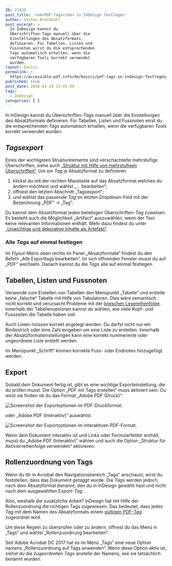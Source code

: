 ```yaml
---
ID: 21939
post_title: '<em>PDF-Tags</em> in InDesign festlegen'
author: Stefan Brechbühl
post_excerpt: >
  In InDesign kannst du
  Überschriften-Tags manuell über die
  Einstellungen des Absatzformats
  definieren. Für Tabellen, Listen und
  Fussnoten wirst du die entsprechenden
  Tags automatisch erhalten, wenn die
  verfügbaren Tools korrekt verwendet
  wurden.
layout: basics
permalink: >
  https://accessible-pdf.info/de/basics/pdf-tags-in-indesign-festlegen/
published: true
post_date: 2018-01-19 12:45:49
tags:
  - InDesign
categories: [ ]
---
```

In InDesign kannst du Überschriften-<em>Tags</em> manuell über die Einstellungen des Absatzformats definieren. Für Tabellen, Listen und Fussnoten wirst du die entsprechenden *Tags* automatisch erhalten, wenn die verfügbaren *Tools* korrekt verwendet wurden.

## *Tagsexport*

Eines der wichtigsten Strukturelemente sind verschachtelte mehrstufige Überschriften, siehe auch [„Struktur mit Hilfe von mehrstufigen Überschriften“](https://accessible-pdf.info/de/basics/strukturieren-mithilfe-von-hierarchischen-ueberschriften/). Um ein *Tag* je Absatzformat zu definieren

1. klickst du mit der rechten Maustaste auf das Absatzformat welches du ändern möchtest und wählst „… bearbeiten“;
2. öffnest den letzten Abschnitt „Tagsexport“;
3. und wählst das passende *Tag* im letzten *Dropdown*-Feld mit der Bezeichnung „PDF“ → „Tag“.

Du kannst dem Absatzformat jeden beliebigen Überschriften-*Tag* zuweisen. Es besteht auch die Möglichkeit „Artifact“ auszuwählen, wenn der Text keine relevanten Informationen enthält. Mehr dazu findest du unter [„Unwichtige und dekorative Inhalte als Artefakt“](https://accessible-pdf.info/de/basics/unwichtige-und-dekorative-inhalte-als-artefakt/).

### Alle *Tags* auf einmal festlegen

Im *Flyout*-Menü oben rechts im Panel „Absatzformate“ findest du den Befehl „Alle Exporttags bearbeiten“. Im sich öffnenden Fenster musst du auf „PDF“ wechseln. Danach kannst du die *Tags* alle auf einmal festlegen.

## Tabellen, Listen und Fussnoten

Verwende zum Erstellen von Tabellen den Menüpunkt „Tabelle“ und erstelle keine „falsche“ Tabelle mit Hilfe von Tabulatoren. Dies wäre semantisch nicht korrekt und verursacht Probleme mit der [logischen Lesereihenfolge](https://accessible-pdf.info/de/glossar/#logische-lesereihenfolge). Innerhalb der Tabellenoptionen kannst du wählen, wie viele Kopf- und Fusszeilen die Tabelle haben soll.

Auch Listen müssen korrekt angelegt werden. Du darfst nicht nur ein Bindestrich oder eine Zahl eingeben um eine Liste zu erstellen. Innerhalb der Absatzformateinstellungen kann eine korrekt nummerierte oder ungeordnete Liste erstellt werden.

Im Menüpunkt „Schrift“ können korrekte Fuss- oder Endnoten hinzugefügt werden.

## Export

Sobald dein Dokument fertig ist, gibt es eine wichtige Exporteinstellung, die du prüfen musst. Die Option „PDF mit Tags erstellen“ muss aktiviert sein. Du wirst sie finden ob du das Format „Adobe PDF (Druck)“.

![Screenshot der Exportoptionen im PDF-Druckformat.](https://accessible-pdf.info/wp/wp-content/uploads/indesign_pdf_export_druck.jpg)

oder „Adobe PDF (Interaktiv)“ auswählst.

![Screenshot der Exportoptionen im interaktiven PDF-Format.](https://accessible-pdf.info/wp/wp-content/uploads/indesign_pdf_export_interaktiv.jpg)

Wenn dein Dokument interaktiv ist und Links oder Formularfelder enthält, musst du „Adobe PDF (Interaktiv)“ wählen und auch die Option „Struktur für Aktivierreihenfolge verwenden“ aktivieren.

## Rollenzuordnung von Tags

Wenn du dir in Acrobat den Navigationsbereich „Tags“ anschaust, wirst du feststellen, dass das Dokument *getaggt* wurde. Die *Tags* werden jedoch nach dem Absatzformat benannt, den du in InDesign gewählt hast und nicht nach dem ausgewählten Export-*Tag*.

Also, weshalb die zusätzliche Arbeit? InDesign hat mit Hilfe der Rollenzuordnung die richtigen Tags zugewiesen. Das bedeutet, dass jedes *Tag* mit dem Namen des Absatzformats einem [gültigen PDF-*Tag*](https://accessible-pdf.info/de/basics/uebersicht-der-pdf-tags/) zugeordnet wird.

Um diese Regeln zu überprüfen oder zu ändern, öffnest du das Menü in „Tags“ und wählst „Rollenzuordnung bearbeiten“.

Seit Adobe Acrobat DC 2017 hat es im Menü „Tags“ eine neue Option namens „Rollenzuordnung auf Tags anwenden“. Wenn diese Option aktiv ist, siehst du die zugeordneten *Tags* anstelle der Namens, wie sie tatsächlich benannt wurden.